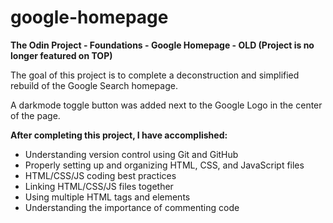 # google-homepage
<strong>The Odin Project - Foundations - Google Homepage - OLD (Project is no longer featured on TOP)</strong>

<p>The goal of this project is to complete a deconstruction and simplified rebuild of the Google Search homepage.</p>
<p>A darkmode toggle button was added next to the Google Logo in the center of the page.</p>

<strong>After completing this project, I have accomplished:</strong>
<ul>
    <li>Understanding version control using Git and GitHub</li>
    <li>Properly setting up and organizing HTML, CSS, and JavaScript files</li>
    <li>HTML/CSS/JS coding best practices</li>
    <li>Linking HTML/CSS/JS files together</li>
    <li>Using multiple HTML tags and elements</li>
    <li>Understanding the importance of commenting code</li>
</ul>